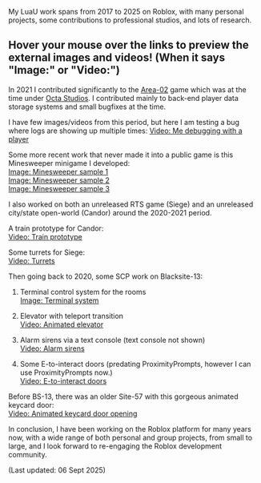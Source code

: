My LuaU work spans from 2017 to 2025 on Roblox, with many personal projects, some contributions to professional studios, and lots of research.

## Hover your mouse over the links to preview the external images and videos! (When it says "Image:" or "Video:")

In 2021 I contributed significantly to the [Area-02](https://www.roblox.com/games/2808131030/NEW-CDC-SCP-Area-02) game which was at the time under [Octa Studios](https://www.roblox.com/communities/7189408/Octa-Studios#!/about). I contributed mainly to back-end player data storage systems and small bugfixes at the time.

I have few images/videos from this period, but here I am testing a bug where logs are showing up multiple times:
[Video: Me debugging with a player](https://gyazo.com/f42482c5da823238f290de802e03c86e)

Some more recent work that never made it into a public game is this Minesweeper minigame I developed:<br>
[Image: Minesweeper sample 1](./Minesweeper/Minesweeper_Sample1.png)<br>
[Image: Minesweeper sample 2](./Minesweeper/Minesweeper_Sample2.png)<br>
[Image: Minesweeper sample 3](./Minesweeper/Minesweeper_Sample3.png)

I also worked on both an unreleased RTS game (Siege) and an unreleased city/state open-world (Candor) around the 2020-2021 period.

A train prototype for Candor:<br>
[Video: Train prototype](https://gyazo.com/c2863a35b64f483a334a19ae547fc657)

Some turrets for Siege:<br>
[Video: Turrets](https://gyazo.com/8028b5dcb58ec25e531389989184843f)

Then going back to 2020, some SCP work on Blacksite-13:

1. Terminal control system for the rooms<br>
[Image: Terminal system](https://gyazo.com/528607cee1329558fb459c498f0670d0)

2. Elevator with teleport transition<br>
[Video: Animated elevator](https://gyazo.com/55298a51ff566d39d9bfd6b825e22d1f)

3. Alarm sirens via a text console (text console not shown)<br>
[Video: Alarm sirens](https://gyazo.com/5dbb4e52bc450345779059d0fca2fe64)

4. Some E-to-interact doors (predating ProximityPrompts, however I can use ProximityPrompts now.)<br>
[Video: E-to-interact doors](https://gyazo.com/1c4819bbd169149bfca0bbfa9b6ab3c9)

Before BS-13, there was an older Site-57 with this gorgeous animated keycard door:<br>
[Video: Animated keycard door opening](https://gyazo.com/70b500b58d84708abdfe3794c757d4ee)

In conclusion, I have been working on the Roblox platform for many years now, with a wide range of both personal and group projects, from small to large, and I look forward to re-engaging the Roblox development community.

(Last updated: 06 Sept 2025)